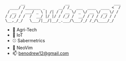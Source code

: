 ```
       __                  __                    ___
  ____/ /_______ _      __/ /_  ___  ____  ____ <  /
 / __  / ___/ _ \ | /| / / __ \/ _ \/ __ \/ __ \/ / 
/ /_/ / /  /  __/ |/ |/ / /_/ /  __/ / / / /_/ / /  
\__,_/_/   \___/|__/|__/_.___/\___/_/ /_/\____/_/   
```

- 🌱 Agri-Tech
- 🍓 IoT
- ⚾️ Sabermetrics
- 🧪 NeoVim
- 📫 benodrew12@gmail.com
